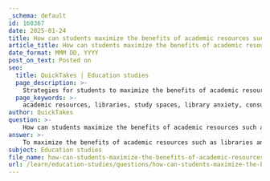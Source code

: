 ```yaml
---
_schema: default
id: 160367
date: 2025-01-24
title: How can students maximize the benefits of academic resources such as libraries and online platforms?
article_title: How can students maximize the benefits of academic resources such as libraries and online platforms?
date_format: MMM DD, YYYY
post_on_text: Posted on
seo:
  title: QuickTakes | Education studies
  page_description: >-
    Strategies for students to maximize the benefits of academic resources including libraries and online platforms, enhancing their educational experience and academic performance.
  page_keywords: >-
    academic resources, libraries, study spaces, library anxiety, consultation with librarians, interlibrary loans, online education platforms, study apps, academic resource familiarity, learning strategies
author: QuickTakes
question: >-
    How can students maximize the benefits of academic resources such as libraries and online platforms?
answer: >-
    To maximize the benefits of academic resources such as libraries and online platforms, students can adopt several effective strategies. Here are some key approaches:\n\n1. **Utilize Study Spaces**: Libraries often provide clean and organized study areas that are conducive to focused work. Students should take advantage of these spaces for individual study or group projects, as they can enhance concentration and collaboration.\n\n2. **Overcome Library Anxiety**: Many students experience anxiety when using library resources. To combat this, students can seek out tutorials and workshops offered by libraries that help demystify the research process and build confidence in using library tools.\n\n3. **Consultation with Librarians**: Librarians are valuable resources for students. They can assist in navigating library databases, compiling bibliographies, and providing tailored guidance on how to effectively use specific library tools. Students should not hesitate to ask for help when needed.\n\n4. **Leverage Interlibrary Loans**: If a specific resource is not available in the library, students should inquire about interlibrary loan services. This allows them to borrow materials from other libraries, expanding their access to necessary resources.\n\n5. **Access Online Education Platforms**: Platforms like Coursera, edX, and Khan Academy offer a wealth of courses and resources that can supplement traditional learning. These platforms provide expert lectures, interactive exercises, and a variety of subjects, enhancing the overall educational experience.\n\n6. **Use Study Apps**: Various study applications, such as Quizlet, Anki, and Evernote, can help students organize their study materials, create flashcards, and track their progress. These tools can enhance learning efficiency and provide innovative ways to engage with the material.\n\n7. **Familiarize with Academic Resources**: Students should take the time to learn about the various academic resources available on campus, including libraries, online databases, and research centers. Understanding how to access and utilize these resources can significantly aid in information retrieval and improve learning outcomes.\n\n8. **Regularly Evaluate and Adjust Strategies**: Students should regularly assess their use of academic resources and study strategies. Reflecting on what works well and what doesn’t allows for flexibility and adaptability in their approach to learning.\n\nBy actively engaging with these strategies, students can effectively navigate academic resources, leading to improved academic performance and a more fulfilling educational experience.
subject: Education studies
file_name: how-can-students-maximize-the-benefits-of-academic-resources-such-as-libraries-and-online-platforms.md
url: /learn/education-studies/questions/how-can-students-maximize-the-benefits-of-academic-resources-such-as-libraries-and-online-platforms
---
```


&nbsp;